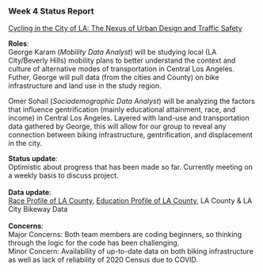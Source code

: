 ### Week 4 Status Report
<a href="https://github.com/omershomer/GIS_George_and_Omer">Cycling in the City of LA: The Nexus of Urban Design and Traffic Safety</a> <br>

**Roles**: <br> 
George Karam (*Mobility Data Analyst*) will be studying local (LA City/Beverly Hills) mobility plans to better understand the context and culture of alternative modes of transportation in Central Los Angeles. Futher, George will pull data (from the cities and County) on bike infrastructure and land use in the study region. <br>

Omer Sohail (*Sociodemographic Data Analyst*) will be analyzing the factors that influence gentrification (mainly educational attainment, race, and income) in Central Los Angeles. Layered with land-use and transportation data gathered by George, this will allow for our group to reveal any connection between biking infrastructure, gentrification, and displacement in the city. <br>

**Status update**:<br> Optimistic about progress that has been made so far. Currently meeting on a weekly basis to discuss project. <br><br>
**Data update**:<br> <a href="https://github.com/omershomer/GIS_George_and_Omer/tree/main/Group_Assignment_2/.ipynb_checkpoints">Race Profile of LA County</a>, <a href="https://github.com/omershomer/GIS_George_and_Omer/tree/main/Group_Assignment_2/Files%20for%20week%203">Education Profile of LA County</a>, LA County & LA City Bikeway Data <br><br>
**Concerns**: <br> Major Concerns: Both team members are coding beginners, so thinking through the logic for the code has been challenging. <br> Minor Concern: Availability of up-to-date data on both biking infrastructure as well as lack of reliability of 2020 Census due to COVID.
